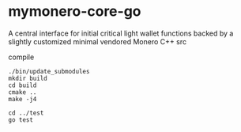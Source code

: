 # mymonero-core-go
A central interface for initial critical light wallet functions backed by a slightly customized minimal vendored Monero C++ src

compile
```
./bin/update_submodules
mkdir build
cd build
cmake ..
make -j4

cd ../test
go test
```
